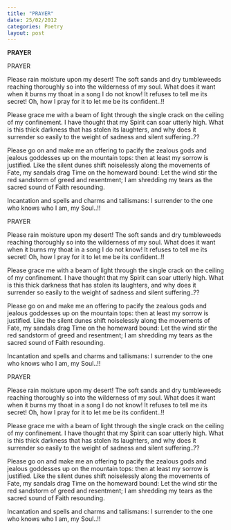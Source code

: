 ```yaml
---
title: "PRAYER"
date: 25/02/2012
categories: Poetry
layout: post
---
```


**PRAYER**

PRAYER


Please rain moisture upon my desert!  The soft sands and dry tumbleweeds reaching thoroughly so into the wilderness of my soul.  What does it want when it burns my thoat in a song I do not know!  It refuses to tell me its secret!  Oh, how I pray for it to let me be its confident..!!

Please grace me with a beam of light through the single crack o­n the ceiling of my confinement.  I have thought that my Spirit can soar utterly high. What is this thick darkness that has stolen its laughters, and why does it surrender so easily to the weight of sadness and silent suffering..??

Please go o­n and make me an offering to pacify the zealous gods and jealous goddesses up o­n the mountain tops: then at least my sorrow is justified.  Like the silent dunes shift noiselessly along the movements of Fate, my sandals drag Time o­n the homeward bound:  Let the wind stir the red sandstorm of greed and resentment; I am shredding my tears as the sacred sound of Faith resounding.

Incantation and spells and charms and tallismans: I surrender to the o­ne who knows who I am, my Soul..!!

PRAYER


Please rain moisture upon my desert!  The soft sands and dry tumbleweeds reaching thoroughly so into the wilderness of my soul.  What does it want when it burns my thoat in a song I do not know!  It refuses to tell me its secret!  Oh, how I pray for it to let me be its confident..!!

Please grace me with a beam of light through the single crack o­n the ceiling of my confinement.  I have thought that my Spirit can soar utterly high. What is this thick darkness that has stolen its laughters, and why does it surrender so easily to the weight of sadness and silent suffering..??

Please go o­n and make me an offering to pacify the zealous gods and jealous goddesses up o­n the mountain tops: then at least my sorrow is justified.  Like the silent dunes shift noiselessly along the movements of Fate, my sandals drag Time o­n the homeward bound:  Let the wind stir the red sandstorm of greed and resentment; I am shredding my tears as the sacred sound of Faith resounding.

Incantation and spells and charms and tallismans: I surrender to the o­ne who knows who I am, my Soul..!!

PRAYER


Please rain moisture upon my desert!  The soft sands and dry tumbleweeds reaching thoroughly so into the wilderness of my soul.  What does it want when it burns my thoat in a song I do not know!  It refuses to tell me its secret!  Oh, how I pray for it to let me be its confident..!!

Please grace me with a beam of light through the single crack o­n the ceiling of my confinement.  I have thought that my Spirit can soar utterly high. What is this thick darkness that has stolen its laughters, and why does it surrender so easily to the weight of sadness and silent suffering..??

Please go o­n and make me an offering to pacify the zealous gods and jealous goddesses up o­n the mountain tops: then at least my sorrow is justified.  Like the silent dunes shift noiselessly along the movements of Fate, my sandals drag Time o­n the homeward bound:  Let the wind stir the red sandstorm of greed and resentment; I am shredding my tears as the sacred sound of Faith resounding.

Incantation and spells and charms and tallismans: I surrender to the o­ne who knows who I am, my Soul..!!
